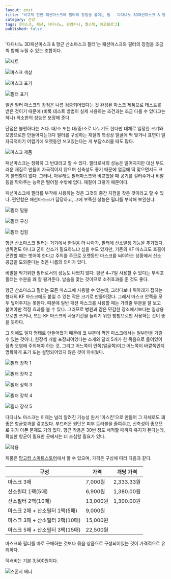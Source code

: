 ```yaml
---
layout: post
title: "비교적 편한 패션마스크에 필터의 장점을 붙이는 법 - 다다나노 3D패션마스크 & 항균 산소마스크 필터"
category: 건강
tags: [마스크, 패션, 다다나노, 핀컴퍼니, 엘스텍, 에코블로그]
published: false
---
```


'다다나노 3D패션마스크 & 항균 산소마스크 필터'는
패션마스크와 필터의 장점을 조금씩 함께 누릴 수 있는 조합이다.

![세트](/images/dadanano-mask-and-sop-sterilizing-and-deodorizing-mask-filter-01.jpg)

![마스크 색상](/images/dadanano-mask-and-sop-sterilizing-and-deodorizing-mask-filter-02.jpg)

![마스크 표기](/images/dadanano-mask-and-sop-sterilizing-and-deodorizing-mask-filter-03.jpg)

![필터 표기](/images/dadanano-mask-and-sop-sterilizing-and-deodorizing-mask-filter-04.jpg)

일반 필터 마스크의 장점은 나름 검증되어있다는 것
완성된 마스크 제품으로 테스트를 받은 것이기 때문에
(비록 테스트 방법이 실제 사용하는 조건과는 조금 다를 수 있다고는 하나)
최소한의 성능은 보장해 준다.

단점은 불편하다는 거다.
대/소 또는 대/중/소로 나누기도 한다만
대체로 일정한 크기와 모양으로만 만들어지는대다
필터를 구성하는 재질의 특성상 얼굴에 딱 맞거나 표면이 덜 자극적이기 어렵기에
오랫동안 쓰고있는다는 게 부담스러울 때도 많다.

![마스크 제품](/images/dadanano-mask-and-sop-sterilizing-and-deodorizing-mask-filter-05.jpg)

패션마스크는 정확히 그 반대라고 할 수 있다.
필터로서의 성능은 떨어지지만 대신 부드러운 재질로 만들어 자극적이지 않으며
신축성도 좋기 때문에 얼굴에 딱 맞으면서도 크게 불편함이 없다.
그러나, 아무래도 필터마스크와 비교했을 때 공기를 걸러주거나 비말 등을 막아주는 능력은 떨어질 수밖에 없다.
재질이 그렇기 때문이다.

패션마스크에 필터를 부착해 사용하는 것은 그것의 중간 지점을 찾은 것이라고 할 수 있다.
편안함은 패션마스크가 담당하고, 그에 부족한 성능은 필터를 부착해 보완한다.

![필터 밀봉](/images/dadanano-mask-and-sop-sterilizing-and-deodorizing-mask-filter-06.jpg)

![필터 구성](/images/dadanano-mask-and-sop-sterilizing-and-deodorizing-mask-filter-07.jpg)

![필터 접힘](/images/dadanano-mask-and-sop-sterilizing-and-deodorizing-mask-filter-08.jpg)

항균 산소마스크 필터는 거기에서 한걸음 더 나아가,
필터에 산소발생 기능을 추가했다.
방독면도 아니고 굳이 산소가 필요하느냐 싶을 수도 있지만,
기존의 KF 마스크도 호흡이 곤란할 때는 벗어야 한다고 주의를 주므로
오랫동안 마스크를 써야하는 상황에서 산소 공급을 도와준다는 것은 나름의 의미가 있다.

비말을 막기위한 필터로서의 성능도 나쁘지 않다.
평균 4~7일 사용할 수 있다는 부직포 필터는 수분을 꽤 잘 튕겨준다.
날숨을 맞는 것이므로 소취효과를 준 것도 좋다.

항균 산소마스크 필터는 모든 마스크에 사용할 수 있는데,
그러다보니 위아래가 접히는 형태의 KF 마스크에도 붙일 수 있는 작은 크기로 만들어졌다.
그래서 마스크 안쪽을 모두 덮어주지는 못한다.
때문에 일반 패션 마스크를 사용할 때는 가려줄 부분을 잘 보고 붙여야만 적정 효과를 볼 수 있다.
그러므로 병원과 같은 민감한 장소에서보다는 일상용으로만 쓰거나,
또는 KF 마스크의 사용기간을 늘리기 위한 방법으로만 사용하는 것이 좋을 듯하다.

그 외에도 일자 형태로 만들어졌기 때문에 코 부분이 꺽인 마스크에서는 일부만을 가릴 수 있는 것이나,
한장씩 개별 포장되어있다는 소개와 달리 5개가 한 묶음으로 들어있어 접촉 오염에 주의해야 하는 것,
그리고 어느쪽이 안쪽(얼굴쪽)이고 어느쪽이 바깥쪽인지 명확하게 표기 또는 설명되어있지 않은 것이 아쉬웠다.

![필터 장착 1](/images/dadanano-mask-and-sop-sterilizing-and-deodorizing-mask-filter-09.jpg)

![필터 장착 2](/images/dadanano-mask-and-sop-sterilizing-and-deodorizing-mask-filter-10.jpg)

![필터 장착 3](/images/dadanano-mask-and-sop-sterilizing-and-deodorizing-mask-filter-11.jpg)

![필터 장착 4](/images/dadanano-mask-and-sop-sterilizing-and-deodorizing-mask-filter-12.jpg)

![필터 장착 5](/images/dadanano-mask-and-sop-sterilizing-and-deodorizing-mask-filter-13.jpg)

다다나노 마스크는 이제는 널리 알려진 기능성 원서 '아스킨'으로 만들어
그 자체로도 꽤 좋은 항균효과를 갖고있다.
부드러운 원단은 피부 트러블을 줄여주고,
신축성이 좋으므로 귀가 아픈 문제도 거의 없다.
항균 작용은 30번 정도 세척할 때까지 유지가 된다는데,
확실한 항균이 필요한 곳에서는 더 조심할 필요가 있다.

![착용](/images/dadanano-mask-and-sop-sterilizing-and-deodorizing-mask-filter-14.jpg)

제품은 [망고컴 스마트스토어](https://smartstore.naver.com/mangocom/products/5312146630)에서 할 수 있으며,
가격은 구성에 따라 다음과 같다.

구성                            | 가격     | 개당 가격
--------------------------------|----------|------------
마스크 3매                      |  7,000원 | 2,333.33원
산소필터 1팩(5매)               |  6,900원 | 1,380.00원
산소필터 2팩(10매)              | 13,000원 | 1,300.00원
마스크 2매 + 산소필터 1팩(5매)  |  9,000원 | 
마스크 3매 + 산소필터 2팩(10매) | 15,000원 | 
마스크 5매 + 산소필터 3팩(15매) | 22,500원 | 

마스크와 필터를 따로 구매하는 것보다 묶음 상품으로 구성되어있는 것이 가격적으로 유리하다.

택배비는 기본 3,500원이다.



![스폰서 배너](http://echoblog.net/images/sponsor-banner.png "이 글은 에코블로그를 통해 해당 업체에서 페이백을 제공받아 작성한 리뷰다.")
